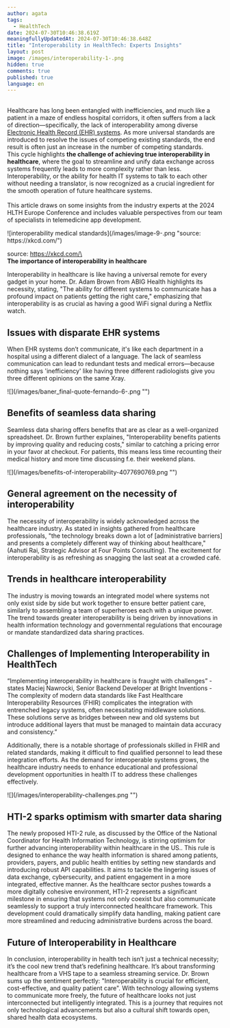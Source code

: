 ```yaml
---
author: agata
tags:
  - HealthTech
date: 2024-07-30T10:46:38.619Z
meaningfullyUpdatedAt: 2024-07-30T10:46:38.648Z
title: "Interoperability in HealthTech: Experts Insights"
layout: post
image: /images/interoperability-1-.png
hidden: true
comments: true
published: true
language: en
---
```

\
Healthcare has long been entangled with inefficiencies, and much like a patient in a maze of endless hospital corridors, it often suffers from a lack of direction—specifically, the lack of interoperability among diverse [Electronic Health Record (EHR) systems](https://en.wikipedia.org/wiki/Electronic_health_record#Terminology). As more universal standards are introduced to resolve the issues of competing existing standards, the end result is often just an increase in the number of competing standards. \
This cycle highlights **the challenge of achieving true interoperability in healthcare**, where the goal to streamline and unify data exchange across systems frequently leads to more complexity rather than less. Interoperability, or the ability for health IT systems to talk to each other without needing a translator, is now recognized as a crucial ingredient for the smooth operation of future healthcare systems.\
\
This article draws on some insights from the industry experts at the 2024 HLTH Europe Conference and includes valuable perspectives from our team of specialists in telemedicine app development.

<div className="image">![interoperability medical standards](/images/image-9-.png "source: https://xkcd.com/")</div>

source: https://xkcd.com/\
\
**The importance of interoperability in healthcare**

Interoperability in healthcare is like having a universal remote for every gadget in your home. Dr. Adam Brown from ABIG Health highlights its necessity, stating, "The ability for different systems to communicate has a profound impact on patients getting the right care," emphasizing that interoperability is as crucial as having a good WiFi signal during a Netflix watch.

## **Issues with disparate EHR systems**

When EHR systems don’t communicate, it's like each department in a hospital using a different dialect of a language. The lack of seamless communication can lead to redundant tests and medical errors—because nothing says 'inefficiency' like having three different radiologists give you three different opinions on the same Xray.

<div className="image">![](/images/baner_final-quote-fernando-6-.png "")</div>

## **Benefits of seamless data sharing**

Seamless data sharing offers benefits that are as clear as a well-organized spreadsheet. Dr. Brown further explaines, "Interoperability benefits patients by improving quality and reducing costs," similar to catching a pricing error in your favor at checkout​. For patients, this means less time recounting their medical history and more time discussing f.e. their weekend plans.

<div className="image">![](/images/benefits-of-interoperability-4077690769.png "")</div>

## **General agreement on the necessity of interoperability**

The necessity of interoperability is widely acknowledged across the healthcare industry. As stated in insights gathered from healthcare professionals, "the technology breaks down a lot of \[administrative barriers] and presents a completely different way of thinking about healthcare,"(Aahuti Rai, Strategic Advisor at Four Points Consulting). The excitement for interoperability is as refreshing as snagging the last seat at a crowded café.

## **Trends in healthcare interoperability**

The industry is moving towards an integrated model where systems not only exist side by side but work together to ensure better patient care, similarly to assembling a team of superheroes each with a unique power. The trend towards greater interoperability is being driven by innovations in health information technology and governmental regulations that encourage or mandate standardized data sharing practices.

## **Challenges of Implementing Interoperability in HealthTech**

“Implementing interoperability in healthcare is fraught with challenges” - states Maciej Nawrocki, Senior Backend Developer at Bright Inventions - The complexity of modern data standards like Fast Healthcare Interoperability Resources (FHIR) complicates the integration with entrenched legacy systems, often necessitating middleware solutions. These solutions serve as bridges between new and old systems but introduce additional layers that must be managed to maintain data accuracy and consistency.”

Additionally, there is a notable shortage of professionals skilled in FHIR and related standards, making it difficult to find qualified personnel to lead these integration efforts. As the demand for interoperable systems grows, the healthcare industry needs to enhance educational and professional development opportunities in health IT to address these challenges effectively.

<div className="image">![](/images/interoperability-challenges.png "")</div>

## **HTI-2 sparks optimism with smarter data sharing**

The newly proposed HTI-2 rule, as discussed by the Office of the National Coordinator for Health Information Technology, is stirring optimism for further advancing interoperability within healthcare in the US.. This rule is designed to enhance the way health information is shared among patients, providers, payers, and public health entities by setting new standards and introducing robust API capabilities. It aims to tackle the lingering issues of data exchange, cybersecurity, and patient engagement in a more integrated, effective manner. As the healthcare sector pushes towards a more digitally cohesive environment, HTI-2 represents a significant milestone in ensuring that systems not only coexist but also communicate seamlessly to support a truly interconnected healthcare framework. This development could dramatically simplify data handling, making patient care more streamlined and reducing administrative burdens across the board.

## **Future of Interoperability in Healthcare**

In conclusion, interoperability in health tech isn’t just a technical necessity; it’s the cool new trend that’s redefining healthcare. It’s about transforming healthcare from a VHS tape to a seamless streaming service. Dr. Brown sums up the sentiment perfectly: "Interoperability is crucial for efficient, cost-effective, and quality patient care"​. With technology allowing systems to communicate more freely, the future of healthcare looks not just interconnected but intelligently integrated. This is a journey that requires not only technological advancements but also a cultural shift towards open, shared health data ecosystems.